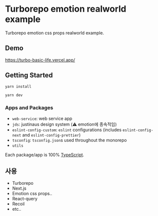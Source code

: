 # Turborepo emotion realworld example

Turborepo emotion css props realworld example.

## Demo

https://turbo-basic-life.vercel.app/

## Getting Started

```bash
yarn install
```

```bash
yarn dev
```

### Apps and Packages

- `web-service`: web service app
- `jds`: justinaus design system (⚠️ emotion에 종속적임)
- `eslint-config-custom`: `eslint` configurations (includes `eslint-config-next` and `eslint-config-prettier`)
- `tsconfig`: `tsconfig.json`s used throughout the monorepo
- `utils`

Each package/app is 100% [TypeScript](https://www.typescriptlang.org/).

## 사용

- Turborepo
- Next.js
- Emotion css props..
- React-query
- Recoil
- etc..
